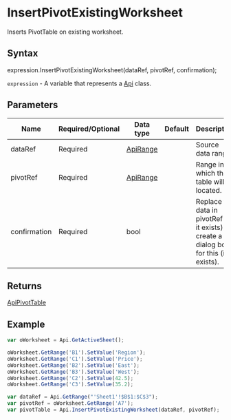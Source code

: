 # InsertPivotExistingWorksheet

Inserts PivotTable on existing worksheet.

## Syntax

expression.InsertPivotExistingWorksheet(dataRef, pivotRef, confirmation);

`expression` - A variable that represents a [Api](../Api.md) class.

## Parameters

| **Name** | **Required/Optional** | **Data type** | **Default** | **Description** |
| ------------- | ------------- | ------------- | ------------- | ------------- |
| dataRef | Required | [ApiRange](../../ApiRange/ApiRange.md) |  | Source data range. |
| pivotRef | Required | [ApiRange](../../ApiRange/ApiRange.md) |  | Range in which the table will be located. |
| confirmation | Required | bool |  | Replace the data in pivotRef (if it exists) or create a dialog box for this (if it exists). |

## Returns

[ApiPivotTable](../../ApiPivotTable/ApiPivotTable.md)

## Example



```javascript
var oWorksheet = Api.GetActiveSheet();

oWorksheet.GetRange('B1').SetValue('Region');
oWorksheet.GetRange('C1').SetValue('Price');
oWorksheet.GetRange('B2').SetValue('East');
oWorksheet.GetRange('B3').SetValue('West');
oWorksheet.GetRange('C2').SetValue(42.5);
oWorksheet.GetRange('C3').SetValue(35.2);

var dataRef = Api.GetRange("'Sheet1'!$B$1:$C$3");
var pivotRef = oWorksheet.GetRange('A7');
var pivotTable = Api.InsertPivotExistingWorksheet(dataRef, pivotRef);

```
